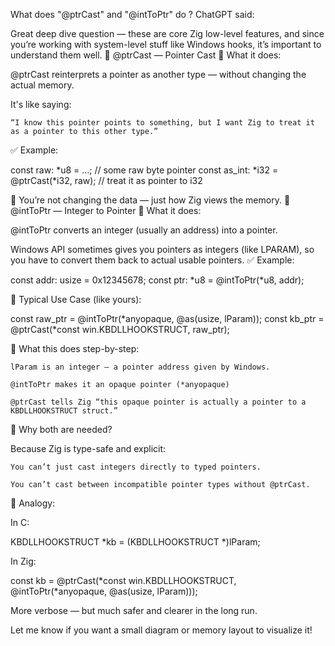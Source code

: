 What does "@ptrCast" and "@intToPtr" do ?
ChatGPT said:

Great deep dive question — these are core Zig low-level features, and since you’re working with system-level stuff like Windows hooks, it’s important to understand them well.
🧠 @ptrCast — Pointer Cast
🔹 What it does:

@ptrCast reinterprets a pointer as another type — without changing the actual memory.

It's like saying:

    “I know this pointer points to something, but I want Zig to treat it as a pointer to this other type.”

✅ Example:

const raw: *u8 = ...; // some raw byte pointer
const as_int: *i32 = @ptrCast(*i32, raw); // treat it as pointer to i32

🧠 You’re not changing the data — just how Zig views the memory.
🧠 @intToPtr — Integer to Pointer
🔹 What it does:

@intToPtr converts an integer (usually an address) into a pointer.

Windows API sometimes gives you pointers as integers (like LPARAM), so you have to convert them back to actual usable pointers.
✅ Example:

const addr: usize = 0x12345678;
const ptr: *u8 = @intToPtr(*u8, addr);

🔄 Typical Use Case (like yours):

const raw_ptr = @intToPtr(*anyopaque, @as(usize, lParam));
const kb_ptr = @ptrCast(*const win.KBDLLHOOKSTRUCT, raw_ptr);

📝 What this does step-by-step:

    lParam is an integer — a pointer address given by Windows.

    @intToPtr makes it an opaque pointer (*anyopaque)

    @ptrCast tells Zig “this opaque pointer is actually a pointer to a KBDLLHOOKSTRUCT struct.”

🚨 Why both are needed?

Because Zig is type-safe and explicit:

    You can’t just cast integers directly to typed pointers.

    You can’t cast between incompatible pointer types without @ptrCast.

🧪 Analogy:

In C:

KBDLLHOOKSTRUCT *kb = (KBDLLHOOKSTRUCT *)lParam;

In Zig:

const kb = @ptrCast(*const win.KBDLLHOOKSTRUCT, @intToPtr(*anyopaque, @as(usize, lParam)));

More verbose — but much safer and clearer in the long run.

Let me know if you want a small diagram or memory layout to visualize it!